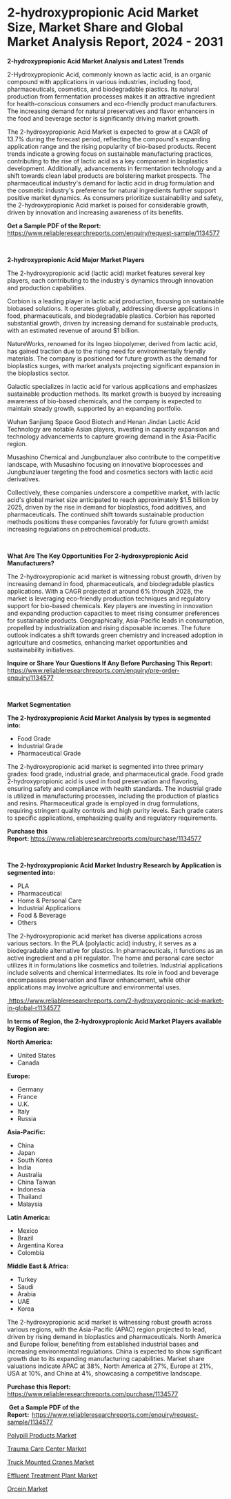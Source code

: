 <p><h1>2-hydroxypropionic Acid Market Size, Market Share and Global Market Analysis Report, 2024 - 2031</h1></p><p><strong>2-hydroxypropionic Acid Market Analysis and Latest Trends</strong></p>
<p><p>2-Hydroxypropionic Acid, commonly known as lactic acid, is an organic compound with applications in various industries, including food, pharmaceuticals, cosmetics, and biodegradable plastics. Its natural production from fermentation processes makes it an attractive ingredient for health-conscious consumers and eco-friendly product manufacturers. The increasing demand for natural preservatives and flavor enhancers in the food and beverage sector is significantly driving market growth.</p><p>The 2-hydroxypropionic Acid Market is expected to grow at a CAGR of 13.7% during the forecast period, reflecting the compound's expanding application range and the rising popularity of bio-based products. Recent trends indicate a growing focus on sustainable manufacturing practices, contributing to the rise of lactic acid as a key component in bioplastics development. Additionally, advancements in fermentation technology and a shift towards clean label products are bolstering market prospects. The pharmaceutical industry's demand for lactic acid in drug formulation and the cosmetic industry's preference for natural ingredients further support positive market dynamics. As consumers prioritize sustainability and safety, the 2-hydroxypropionic Acid market is poised for considerable growth, driven by innovation and increasing awareness of its benefits.</p></p>
<p><strong>Get a Sample PDF of the Report:&nbsp;</strong> <a href="https://www.reliableresearchreports.com/enquiry/request-sample/1134577?utm_campaign=113&utm_medium=2&utm_source=Github&utm_content=ia&utm_term=18112024&utm_id=2-hydroxypropionic-acid">https://www.reliableresearchreports.com/enquiry/request-sample/1134577</a></p>
<p>&nbsp;</p>
<p><strong>2-hydroxypropionic Acid Major Market Players</strong></p>
<p><p>The 2-hydroxypropionic acid (lactic acid) market features several key players, each contributing to the industry's dynamics through innovation and production capabilities. </p><p>Corbion is a leading player in lactic acid production, focusing on sustainable biobased solutions. It operates globally, addressing diverse applications in food, pharmaceuticals, and biodegradable plastics. Corbion has reported substantial growth, driven by increasing demand for sustainable products, with an estimated revenue of around $1 billion.</p><p>NatureWorks, renowned for its Ingeo biopolymer, derived from lactic acid, has gained traction due to the rising need for environmentally friendly materials. The company is positioned for future growth as the demand for bioplastics surges, with market analysts projecting significant expansion in the bioplastics sector.</p><p>Galactic specializes in lactic acid for various applications and emphasizes sustainable production methods. Its market growth is buoyed by increasing awareness of bio-based chemicals, and the company is expected to maintain steady growth, supported by an expanding portfolio.</p><p>Wuhan Sanjiang Space Good Biotech and Henan Jindan Lactic Acid Technology are notable Asian players, investing in capacity expansion and technology advancements to capture growing demand in the Asia-Pacific region.</p><p>Musashino Chemical and Jungbunzlauer also contribute to the competitive landscape, with Musashino focusing on innovative bioprocesses and Jungbunzlauer targeting the food and cosmetics sectors with lactic acid derivatives.</p><p>Collectively, these companies underscore a competitive market, with lactic acid's global market size anticipated to reach approximately $1.5 billion by 2025, driven by the rise in demand for bioplastics, food additives, and pharmaceuticals. The continued shift towards sustainable production methods positions these companies favorably for future growth amidst increasing regulations on petrochemical products.</p></p>
<p>&nbsp;</p>
<p><strong>What Are The Key Opportunities For 2-hydroxypropionic Acid Manufacturers?</strong></p>
<p><p>The 2-hydroxypropionic acid market is witnessing robust growth, driven by increasing demand in food, pharmaceuticals, and biodegradable plastics applications. With a CAGR projected at around 6% through 2028, the market is leveraging eco-friendly production techniques and regulatory support for bio-based chemicals. Key players are investing in innovation and expanding production capacities to meet rising consumer preferences for sustainable products. Geographically, Asia-Pacific leads in consumption, propelled by industrialization and rising disposable incomes. The future outlook indicates a shift towards green chemistry and increased adoption in agriculture and cosmetics, enhancing market opportunities and sustainability initiatives.</p></p>
<p><strong>Inquire or Share Your Questions If Any Before Purchasing This Report:</strong> <a href="https://www.reliableresearchreports.com/enquiry/pre-order-enquiry/1134577?utm_campaign=113&utm_medium=2&utm_source=Github&utm_content=ia&utm_term=18112024&utm_id=2-hydroxypropionic-acid">https://www.reliableresearchreports.com/enquiry/pre-order-enquiry/1134577</a></p>
<p>&nbsp;</p>
<p><strong>Market Segmentation</strong></p>
<p><strong>The 2-hydroxypropionic Acid Market Analysis by types is segmented into:</strong></p>
<p><ul><li>Food Grade</li><li>Industrial Grade</li><li>Pharmaceutical Grade</li></ul></p>
<p><p>The 2-hydroxypropionic acid market is segmented into three primary grades: food grade, industrial grade, and pharmaceutical grade. Food grade 2-hydroxypropionic acid is used in food preservation and flavoring, ensuring safety and compliance with health standards. The industrial grade is utilized in manufacturing processes, including the production of plastics and resins. Pharmaceutical grade is employed in drug formulations, requiring stringent quality controls and high purity levels. Each grade caters to specific applications, emphasizing quality and regulatory requirements.</p></p>
<p><strong>Purchase this Report:&nbsp;</strong><a href="https://www.reliableresearchreports.com/purchase/1134577?utm_campaign=113&utm_medium=2&utm_source=Github&utm_content=ia&utm_term=18112024&utm_id=2-hydroxypropionic-acid">https://www.reliableresearchreports.com/purchase/1134577</a></p>
<p>&nbsp;</p>
<p><strong>The 2-hydroxypropionic Acid Market Industry Research by Application is segmented into:</strong></p>
<p><ul><li>PLA</li><li>Pharmaceutical</li><li>Home & Personal Care</li><li>Industrial Applications</li><li>Food & Beverage</li><li>Others</li></ul></p>
<p><p>The 2-hydroxypropionic acid market has diverse applications across various sectors. In the PLA (polylactic acid) industry, it serves as a biodegradable alternative for plastics. In pharmaceuticals, it functions as an active ingredient and a pH regulator. The home and personal care sector utilizes it in formulations like cosmetics and toiletries. Industrial applications include solvents and chemical intermediates. Its role in food and beverage encompasses preservation and flavor enhancement, while other applications may involve agriculture and environmental uses.</p></p>
<p><a href="https://www.reliableresearchreports.com/2-hydroxypropionic-acid-market-in-global-r1134577?utm_campaign=113&utm_medium=2&utm_source=Github&utm_content=ia&utm_term=18112024&utm_id=2-hydroxypropionic-acid">&nbsp;https://www.reliableresearchreports.com/2-hydroxypropionic-acid-market-in-global-r1134577</a></p>
<p><strong>In terms of Region, the 2-hydroxypropionic Acid Market Players available by Region are:</strong></p>
<p>
    <p> <strong> North America: </strong>
        <ul>
            <li>United States</li>
            <li>Canada</li>
        </ul>
        </p> 
    <p> <strong> Europe: </strong>
        <ul>
            <li>Germany</li>
            <li>France</li>
            <li>U.K.</li>
            <li>Italy</li>
            <li>Russia</li>
        </ul>
        </p> 
    <p> <strong> Asia-Pacific: </strong>
        <ul>
            <li>China</li>
            <li>Japan</li>
            <li>South Korea</li>
            <li>India</li>
            <li>Australia</li>
            <li>China Taiwan</li>
            <li>Indonesia</li>
            <li>Thailand</li>
            <li>Malaysia</li>
        </ul>
        </p> 
    <p> <strong> Latin America: </strong>
        <ul>
            <li>Mexico</li>
            <li>Brazil</li>
            <li>Argentina Korea</li>
            <li>Colombia</li>
        </ul>
        </p> 
    <p> <strong> Middle East & Africa: </strong>
        <ul>
            <li>Turkey</li>
            <li>Saudi</li>
            <li>Arabia</li>
            <li>UAE</li>
            <li>Korea</li>
        </ul>
    </p>
    </p>
<p><p>The 2-hydroxypropionic acid market is witnessing robust growth across various regions, with the Asia-Pacific (APAC) region projected to lead, driven by rising demand in bioplastics and pharmaceuticals. North America and Europe follow, benefiting from established industrial bases and increasing environmental regulations. China is expected to show significant growth due to its expanding manufacturing capabilities. Market share valuations indicate APAC at 38%, North America at 27%, Europe at 21%, USA at 10%, and China at 4%, showcasing a competitive landscape.</p></p>
<p><strong>Purchase this Report: </strong><a href="https://www.reliableresearchreports.com/purchase/1134577?utm_campaign=113&utm_medium=2&utm_source=Github&utm_content=ia&utm_term=18112024&utm_id=2-hydroxypropionic-acid">https://www.reliableresearchreports.com/purchase/1134577</a></p>
<p>&nbsp;<strong>Get a Sample PDF of the Report:&nbsp;&nbsp;</strong><a href="https://www.reliableresearchreports.com/enquiry/request-sample/1134577?utm_campaign=113&utm_medium=2&utm_source=Github&utm_content=ia&utm_term=18112024&utm_id=2-hydroxypropionic-acid">https://www.reliableresearchreports.com/enquiry/request-sample/1134577</a></p>
<p><strong></strong></p>
<p><p><a href="https://github.com/BellAuer/Market-Research-Report-List-1/blob/main/polypill-products-market.md?utm_campaign=113&utm_medium=2&utm_source=Github&utm_content=ia&utm_term=18112024&utm_id=2-hydroxypropionic-acid">Polypill Products Market</a></p><p><a href="https://issuu.com/reportprime-2/docs/trauma-care-center-market-size-2030_18d4ee92e9a3e4?utm_campaign=113&utm_medium=2&utm_source=Github&utm_content=ia&utm_term=18112024&utm_id=2-hydroxypropionic-acid">Trauma Care Center Market</a></p><p><a href="https://www.linkedin.com/pulse/truck-mounted-cranes-market-forecasts-trends-impact-analysis-tf3gf?utm_campaign=113&utm_medium=2&utm_source=Github&utm_content=ia&utm_term=18112024&utm_id=2-hydroxypropionic-acid">Truck Mounted Cranes Market</a></p><p><a href="https://issuu.com/reportprime-2/docs/effluent-treatment-plant-market-siz_96f389a89e5c09?utm_campaign=113&utm_medium=2&utm_source=Github&utm_content=ia&utm_term=18112024&utm_id=2-hydroxypropionic-acid">Effluent Treatment Plant Market</a></p><p><a href="https://github.com/SamiaChowdhury801/Market-Research-Report-List-1/blob/main/orcein-market.md?utm_campaign=113&utm_medium=2&utm_source=Github&utm_content=ia&utm_term=18112024&utm_id=2-hydroxypropionic-acid">Orcein Market</a></p></p>
